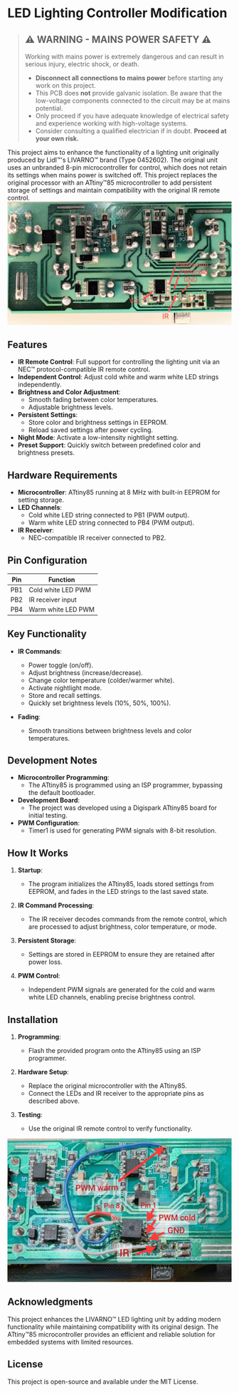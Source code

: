 # LED Lighting Controller Modification

> ⚠️ WARNING - MAINS POWER SAFETY ⚠️
> ---------------------------------------
> Working with mains power is extremely dangerous and can result in serious injury, electric shock, or death.
> - **Disconnect all connections to mains power** before starting any work on this project.
> - This PCB does **not** provide galvanic isolation. Be aware that the low-voltage components connected to the circuit may be at mains potential.
> - Only proceed if you have adequate knowledge of electrical safety and experience working with high-voltage systems.
> - Consider consulting a qualified electrician if in doubt.
> **Proceed at your own risk.**

This project aims to enhance the functionality of a lighting unit originally produced by Lidl™'s LIVARNO™ brand (Type 0452602). The original unit uses an unbranded 8-pin microcontroller for control, which does not retain its settings when mains power is switched off. This project replaces the original processor with an ATtiny™85 microcontroller to add persistent storage of settings and maintain compatibility with the original IR remote control.
![unmodified controller on pcb](doc/original.jpg)

## Features

- **IR Remote Control**: Full support for controlling the lighting unit via an NEC™ protocol-compatible IR remote control.
- **Independent Control**: Adjust cold white and warm white LED strings independently.
- **Brightness and Color Adjustment**:
  - Smooth fading between color temperatures.
  - Adjustable brightness levels.
- **Persistent Settings**:
  - Store color and brightness settings in EEPROM.
  - Reload saved settings after power cycling.
- **Night Mode**: Activate a low-intensity nightlight setting.
- **Preset Support**: Quickly switch between predefined color and brightness presets.

## Hardware Requirements

- **Microcontroller**: ATtiny85 running at 8 MHz with built-in EEPROM for setting storage.
- **LED Channels**:
  - Cold white LED string connected to PB1 (PWM output).
  - Warm white LED string connected to PB4 (PWM output).
- **IR Receiver**:
  - NEC-compatible IR receiver connected to PB2.

## Pin Configuration

| Pin   | Function                 |
|-------|--------------------------|
| PB1   | Cold white LED PWM       |
| PB2   | IR receiver input        |
| PB4   | Warm white LED PWM       |

## Key Functionality

- **IR Commands**:
  - Power toggle (on/off).
  - Adjust brightness (increase/decrease).
  - Change color temperature (colder/warmer white).
  - Activate nightlight mode.
  - Store and recall settings.
  - Quickly set brightness levels (10%, 50%, 100%).

- **Fading**:
  - Smooth transitions between brightness levels and color temperatures.

## Development Notes

- **Microcontroller Programming**:
  - The ATtiny85 is programmed using an ISP programmer, bypassing the default bootloader.
- **Development Board**:
  - The project was developed using a Digispark ATtiny85 board for initial testing.
- **PWM Configuration**:
  - Timer1 is used for generating PWM signals with 8-bit resolution.

## How It Works

1. **Startup**:
   - The program initializes the ATtiny85, loads stored settings from EEPROM, and fades in the LED strings to the last saved state.

2. **IR Command Processing**:
   - The IR receiver decodes commands from the remote control, which are processed to adjust brightness, color temperature, or mode.

3. **Persistent Storage**:
   - Settings are stored in EEPROM to ensure they are retained after power loss.

4. **PWM Control**:
   - Independent PWM signals are generated for the cold and warm white LED channels, enabling precise brightness control.

## Installation


1. **Programming**:
   - Flash the provided program onto the ATtiny85 using an ISP programmer.

2. **Hardware Setup**:
   - Replace the original microcontroller with the ATtiny85.
   - Connect the LEDs and IR receiver to the appropriate pins as described above.

3. **Testing**:
   - Use the original IR remote control to verify functionality.

![modified controller on pcb](doc/modified.jpg)

## Acknowledgments

This project enhances the LIVARNO™ LED lighting unit by adding modern functionality while maintaining compatibility with its original design. The ATtiny™85 microcontroller provides an efficient and reliable solution for embedded systems with limited resources.

## License

This project is open-source and available under the MIT License.

